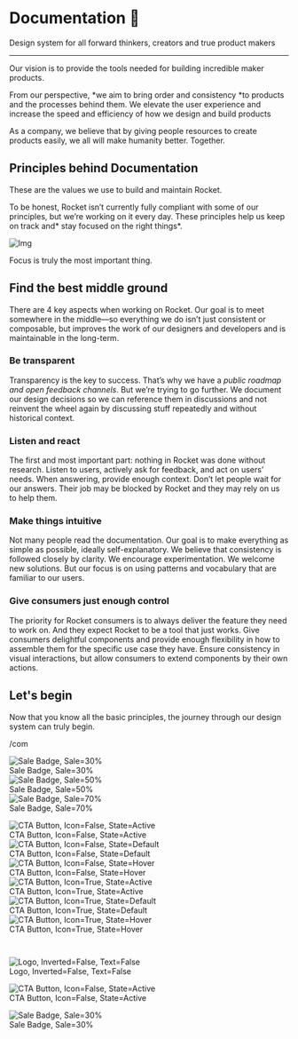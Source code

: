 
# Documentation 🚀

Design system for all forward thinkers, creators and true product makers

---

Our vision is to provide the tools needed for building incredible maker products.

From our perspective, *we aim to bring order and consistency *to products and the processes behind them. We elevate the user experience and increase the speed and efficiency of how we design and build products

As a company, we believe that by giving people resources to create products easily, we all will make humanity better. Together.

## Principles behind Documentation

These are the values we use to build and maintain Rocket.

To be honest, Rocket isn’t currently fully compliant with some of our principles, but we’re working on it every day. These principles help us keep on track and* stay focused on the right things*.

![Img](https://studio-assets.supernova.io/design-systems/14533/9289758a-6300-472a-bbc6-a57098081abf.jpeg)

Focus is truly the most important thing.

## Find the best middle ground

There are 4 key aspects when working on Rocket. Our goal is to meet somewhere in the middle—so everything we do isn’t just consistent or composable, but improves the work of our designers and developers and is maintainable in the long-term.

### Be transparent

Transparency is the key to success. That’s why we have a *public roadmap and open feedback channels*. But we’re trying to go further. We document our design decisions so we can reference them in discussions and not reinvent the wheel again by discussing stuff repeatedly and without historical context.

### Listen and react

The first and most important part: nothing in Rocket was done without research. Listen to users, actively ask for feedback, and act on users’ needs. When answering, provide enough context. Don’t let people wait for our answers. Their job may be blocked by Rocket and they may rely on us to help them.

### Make things intuitive

Not many people read the documentation. Our goal is to make everything as simple as possible, ideally self-explanatory. We believe that consistency is followed closely by clarity. We encourage experimentation. We welcome new solutions. But our focus is on using patterns and vocabulary that are familiar to our users.

### Give consumers just enough control

The priority for Rocket consumers is to always deliver the feature they need to work on. And they expect Rocket to be a tool that just works. Give consumers delightful components and provide enough flexibility in how to assemble them for the specific use case they have. Ensure consistency in visual interactions, but allow consumers to extend components by their own actions.

## Let's begin

Now that you know all the basic principles, the journey through our design system can truly begin.

/com

  
![Sale Badge, Sale=30%](https://studio-assets.supernova.io/design-systems/14533/f3080178-c26f-49a4-bb2f-767cc403eda8.png)  
Sale Badge, Sale=30%  
![Sale Badge, Sale=50%](https://studio-assets.supernova.io/design-systems/14533/e114b22b-631e-4e27-ac33-1a5c40859323.png)  
Sale Badge, Sale=50%  
![Sale Badge, Sale=70%](https://studio-assets.supernova.io/design-systems/14533/f3e289ca-0b12-418f-839f-f152831af5ec.png)  
Sale Badge, Sale=70%  


  
![CTA Button, Icon=False, State=Active](https://studio-assets.supernova.io/design-systems/14533/00e4c623-d446-4d36-a660-184cdac16ea2.png)  
CTA Button, Icon=False, State=Active  
![CTA Button, Icon=False, State=Default](https://studio-assets.supernova.io/design-systems/14533/99a60a5b-a65a-4afd-a8de-ae8045433b5f.png)  
CTA Button, Icon=False, State=Default  
![CTA Button, Icon=False, State=Hover](https://studio-assets.supernova.io/design-systems/14533/74020b86-3ae1-42d6-982f-9b0a9fe0c3b9.png)  
CTA Button, Icon=False, State=Hover  
![CTA Button, Icon=True, State=Active](https://studio-assets.supernova.io/design-systems/14533/b94a4d01-d439-4f8c-884b-cb2a419d4cb2.png)  
CTA Button, Icon=True, State=Active  
![CTA Button, Icon=True, State=Default](https://studio-assets.supernova.io/design-systems/14533/492bb4c4-b8e2-4038-a81e-af3b635e10de.png)  
CTA Button, Icon=True, State=Default  
![CTA Button, Icon=True, State=Hover](https://studio-assets.supernova.io/design-systems/14533/1767107d-c61f-43d7-acf5-88f7cb42c133.png)  
CTA Button, Icon=True, State=Hover  


```javascript  
  
```

  
![Logo, Inverted=False, Text=False](https://studio-assets.supernova.io/design-systems/14533/5d948edf-77f3-4a1f-a11e-78fc115d0abd.png)  
Logo, Inverted=False, Text=False  


  
  


  
![CTA Button, Icon=False, State=Active](https://studio-assets.supernova.io/design-systems/14533/00e4c623-d446-4d36-a660-184cdac16ea2.png)  
CTA Button, Icon=False, State=Active  


  
![Sale Badge, Sale=30%](https://studio-assets.supernova.io/design-systems/14533/f3080178-c26f-49a4-bb2f-767cc403eda8.png)  
Sale Badge, Sale=30%  
